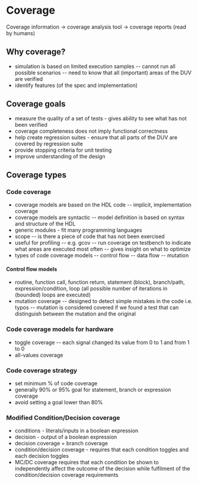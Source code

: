 # Coverage
Coverage information -> coverage analysis tool -> coverage reports (read by humans)
## Why coverage?
- simulation is based on limited execution samples
-- cannot run all possible scenarios
-- need to know that all (important) areas of the DUV are verified
- identify features (of the spec and implementation)

## Coverage goals
- measure the quality of a set of tests - gives ability to see what has not been verified
- coverage completeness does not imply functional correctness
- help create regression suites - ensure that all parts of the DUV are covered by regression suite
- provide stopping criteria for unit testing
- improve understanding of the design

## Coverage types
### Code coverage
- coverage models are based on the HDL code
-- implicit, implementation coverage
- coverage models are syntactic
-- model definition is based on syntax and structure of the HDL
- generic modules - fit many programming languages
- scope
-- is there a piece of code that has not been exercised
- useful for profiling
-- e.g. gcov
-- run coverage on testbench to indicate what areas are executed most often
-- gives insight on what to optimize
- types of code coverage models
-- control flow
-- data flow
-- mutation

#### Control flow models
- routine, function call, function return, statement (block), branch/path, expression/condition, loop (all possible number of iterations in (bounded) loops are executed)
- mutation coverage
-- designed to detect simple mistakes in the code i.e. typos
-- mutation is considered covered if we found a test that can distinguish between the mutation and the original

### Code coverage models for hardware
- toggle coverage
-- each signal changed its value from 0 to 1 and from 1 to 0
- all-values coverage

### Code coverage strategy
- set minimum % of code coverage
- generally 90% or 95% goal for statement, branch or expression coverage
- avoid setting a goal lower than 80%

### Modified Condition/Decision coverage
- conditions - literals/inputs in a boolean expression
- decision - output of a boolean expression
- decision coverage = branch coverage
- condition/decision coverage - requires that each condition toggles and each decision toggles
- MC/DC coverage requires that each condition be shown to independently affect the outcome of the decision while fulfilment of the condition/decision coverage requirements
